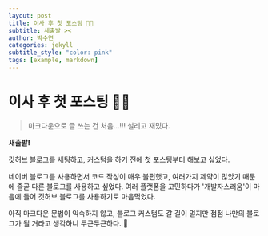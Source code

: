 ```yaml
---
layout: post
title: 이사 후 첫 포스팅 🥳💖
subtitle: 새출발 ><
author: 박수연
categories: jekyll
subtitle_style: "color: pink"
tags: [example, markdown]
---
```


# **이사 후 첫 포스팅 🥳💖**

> 마크다운으로 글 쓰는 건 처음...!!! 설레고 재밌다.

**새출발!**

깃허브 블로그를 세팅하고, 커스텀을 하기 전에 첫 포스팅부터 해보고 싶었다.

네이버 블로그를 사용하면서 코드 작성이 매우 불편했고, 여러가지 제약이 많았기 때문에 줄곧 다른 블로그를 사용하고 싶었다. 여러 플랫폼을 고민하다가 '개발자스러움'이 마음에 들어 깃허브 블로그를 사용하기로 마음먹었다.

아직 마크다운 문법이 익숙하지 않고, 블로그 커스텀도 갈 길이 멀지만 점점 나만의 블로그가 될 거라고 생각하니 두근두근하다. 🤩


